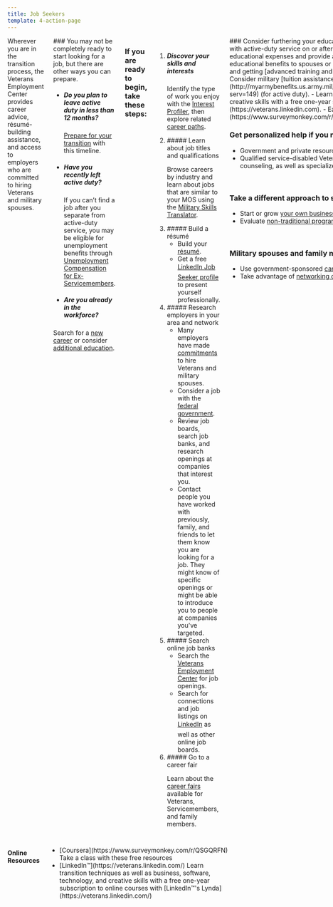```yaml
---
title: Job Seekers
template: 4-action-page
---
```



<div class="main interior" role="main" markdown="0">
<div class="section one" markdown="0">
<div class="row" markdown="0">
<div class="small-12 medium-8 columns">

<div class="usa-content" markdown="1">
Wherever you are in the transition process, the Veterans Employment Center provides career advice, résumé-building assistance, and access to employers who are committed to hiring Veterans and military spouses.
</div>

<div class="call-out" markdown="1">
### You may not be completely ready to start looking for a job, but there are other ways you can prepare.

- ##### Do you plan to leave active duty in less than 12 months?

  [Prepare for your transition](/employment/job-seekers/less-than-one-year) with this timeline.

- ##### Have you recently left active duty?
  
  If you can’t find a job after you separate from active-duty service, you may be eligible for unemployment benefits through [Unemployment Compensation for Ex-Servicemembers](/employment/job-seekers/unemployment-support).

- ##### Are you already in the workforce?

Search for a [new career](/employment/job-seekers/search-jobs) or consider [additional education](https://www.vets.gov/education/gi-bill/).

</div>

<div markdown="1">

### If you are ready to begin, take these steps:

</div>

<ol class="process" markdown="0">
<li class="step one wow fadeIn animated" markdown="1">

##### Discover your skills and interests

Identify the type of work you enjoy with the [Interest Profiler](/employment/job-seekers/interest-profiler), then explore related [career paths](https://www.mynextmove.org/).
</li>

<li class="step two wow fadeIn animated" markdown="1">
##### Learn about job titles and qualifications

Browse careers by industry and learn about jobs that are similar to your MOS using the [Military Skills Translator](/employment/job-seekers/skills-translator).
</li>

<li class="step three wow fadeIn animated" markdown="1">
##### Build a résumé 

- Build your [résumé](/employment/job-seekers/create-resume).
- Get a free [LinkedIn&#153; Job Seeker profile](https://veterans.linkedin.com/) to present yourself professionally.
</li>

<li class="step four wow fadeIn animated animated" markdown="1">
##### Research employers in your area and network

- Many employers have made [commitments](/employment/commitments) to hire Veterans and military spouses.
- Consider a job with the [federal government](/employment/job-seekers/federal-employment).
- Review job boards, search job banks, and research openings at companies that interest you.
- Contact people you have worked with previously, family, and friends to let them know you are looking for a job. They might know of specific openings or might be able to introduce you to people at companies you've targeted.

</li>


<li class="step five wow fadeIn animated animated" markdown="1">
##### Search online job banks

- Search the [Veterans Employment Center](/employment/job-seekers/search-jobs) for job openings.
- Search for connections and job listings on [LinkedIn&#153;](https://veterans.linkedin.com/) as well as other online job boards. 
</li>

<li class="step six wow last fadeIn animated animated" markdown="1">
##### Go to a career fair

Learn about the [career fairs](/employment/job-seekers/career-fairs) available for Veterans, Servicemembers, and family members.

</li>

</ol>

<div markdown="1">
### Consider furthering your education
- The [Post-9/11 GI Bill](/education/gi-bill/post-9-11/) gives Veterans with active-duty service on or after September 11, 2001, enhanced educational benefits that cover more educational expenses and provide a living allowance, money for books, and the ability to transfer unused educational benefits to spouses or children.
- Fill in any gaps in your education or skill set by taking classes and getting [advanced training and certifications](/education/advanced-training-and-certifications/).
- Consider military [tuition assistance](http://myarmybenefits.us.army.mil/Home/Benefit_Library/Federal_Benefits_Page/Tuition_Assistance_(TA).html?serv=149) (for active duty).
- Learn transition techniques as well as business, software, technology, and creative skills with a free one-year subscription to online courses with [LinkedIn&#153;'s Lynda](https://veterans.linkedin.com).
- Earn a free [Coursera Course Certificate](https://www.surveymonkey.com/r/QSGQRFN).

<br>

### Get personalized help if you need it

- Government and private resources offer [one-on-one assistance](/employment/job-seekers/one-on-one).
- Qualified service-disabled Veterans can get [employment support services](/employment/job-seekers/service-disabled), such as small business counseling, as well as specialized help through [Vocational Rehabilitation and Employment (VR&amp;E)](http://www.benefits.va.gov/vocrehab/index.asp).

<br>

### Take a different approach to starting your career 

- Start or grow [your own business](/employment/job-seekers/start/). 
- Evaluate [non-traditional programs](https://www.vets.gov/education/work-learn/job-and-apprenticeship/) like apprenticeships, work study, and on-the-job training.

<br>

### Military spouses and family members

- Use government-sponsored [career and education resources](/employment/job-seekers/family-members/).
- Take advantage of [networking opportunities](/employment/job-seekers/career-fairs/) at career fairs.
</div>


</div>

<div class="small-12 medium-4 columns" markdown="0">

<h4 class="highlight">Online Resources</h4>
<ul class="plain">
<li markdown="1">
[Coursera](https://www.surveymonkey.com/r/QSGQRFN) Take a class with these free resources
</li>

<li markdown="1">
[LinkedIn&#153;](https://veterans.linkedin.com/) Learn transition techniques as well as business, software, technology, and creative skills with a free one-year subscription to online courses with 
[LinkedIn&#153;'s Lynda](https://veterans.linkedin.com/)
</li>
</ul>

</div>
</div>
</div>
